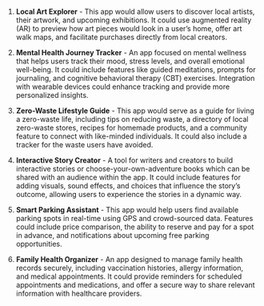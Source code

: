 1. **Local Art Explorer** - This app would allow users to discover local artists, their artwork, and upcoming exhibitions. It could use augmented reality (AR) to preview how art pieces would look in a user’s home, offer art walk maps, and facilitate purchases directly from local creators.

2. **Mental Health Journey Tracker** - An app focused on mental wellness that helps users track their mood, stress levels, and overall emotional well-being. It could include features like guided meditations, prompts for journaling, and cognitive behavioral therapy (CBT) exercises. Integration with wearable devices could enhance tracking and provide more personalized insights.

3. **Zero-Waste Lifestyle Guide** - This app would serve as a guide for living a zero-waste life, including tips on reducing waste, a directory of local zero-waste stores, recipes for homemade products, and a community feature to connect with like-minded individuals. It could also include a tracker for the waste users have avoided.

4. **Interactive Story Creator** - A tool for writers and creators to build interactive stories or choose-your-own-adventure books which can be shared with an audience within the app. It could include features for adding visuals, sound effects, and choices that influence the story’s outcome, allowing users to experience the stories in a dynamic way.

5. **Smart Parking Assistant** - This app would help users find available parking spots in real-time using GPS and crowd-sourced data. Features could include price comparison, the ability to reserve and pay for a spot in advance, and notifications about upcoming free parking opportunities.

6. **Family Health Organizer** - An app designed to manage family health records securely, including vaccination histories, allergy information, and medical appointments. It could provide reminders for scheduled appointments and medications, and offer a secure way to share relevant information with healthcare providers.
